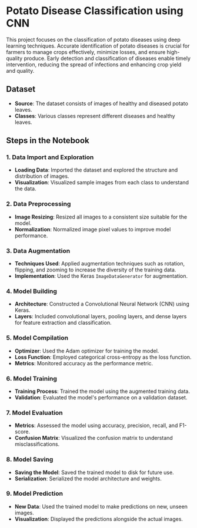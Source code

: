 # Potato Disease Classification using CNN

This project focuses on the classification of potato diseases using deep learning techniques. Accurate identification of potato diseases is crucial for farmers to manage crops effectively, minimize losses, and ensure high-quality produce. Early detection and classification of diseases enable timely intervention, reducing the spread of infections and enhancing crop yield and quality.

## Dataset
- **Source**: The dataset consists of images of healthy and diseased potato leaves.
- **Classes**: Various classes represent different diseases and healthy leaves.

## Steps in the Notebook

### 1. Data Import and Exploration
- **Loading Data**: Imported the dataset and explored the structure and distribution of images.
- **Visualization**: Visualized sample images from each class to understand the data.

### 2. Data Preprocessing
- **Image Resizing**: Resized all images to a consistent size suitable for the model.
- **Normalization**: Normalized image pixel values to improve model performance.

### 3. Data Augmentation
- **Techniques Used**: Applied augmentation techniques such as rotation, flipping, and zooming to increase the diversity of the training data.
- **Implementation**: Used the Keras `ImageDataGenerator` for augmentation.

### 4. Model Building
- **Architecture**: Constructed a Convolutional Neural Network (CNN) using Keras.
- **Layers**: Included convolutional layers, pooling layers, and dense layers for feature extraction and classification.

### 5. Model Compilation
- **Optimizer**: Used the Adam optimizer for training the model.
- **Loss Function**: Employed categorical cross-entropy as the loss function.
- **Metrics**: Monitored accuracy as the performance metric.

### 6. Model Training
- **Training Process**: Trained the model using the augmented training data.
- **Validation**: Evaluated the model's performance on a validation dataset.

### 7. Model Evaluation
- **Metrics**: Assessed the model using accuracy, precision, recall, and F1-score.
- **Confusion Matrix**: Visualized the confusion matrix to understand misclassifications.

### 8. Model Saving
- **Saving the Model**: Saved the trained model to disk for future use.
- **Serialization**: Serialized the model architecture and weights.

### 9. Model Prediction
- **New Data**: Used the trained model to make predictions on new, unseen images.
- **Visualization**: Displayed the predictions alongside the actual images.
